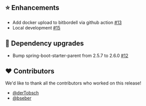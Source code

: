 ## ⭐ Enhancements

- Add docker upload to bitbordell via github action [#13](https://github.com/focus-shift/zeiterfassung/pull/13)
- Local development [#15](https://github.com/focus-shift/zeiterfassung/pull/15)

## 🔨 Dependency upgrades

- Bump spring-boot-starter-parent from 2.5.7 to 2.6.0 [#12](https://github.com/focus-shift/zeiterfassung/pull/12)

## ❤️ Contributors

We'd like to thank all the contributors who worked on this release!

- [@derTobsch](https://github.com/derTobsch)
- [@bseber](https://github.com/bseber)
